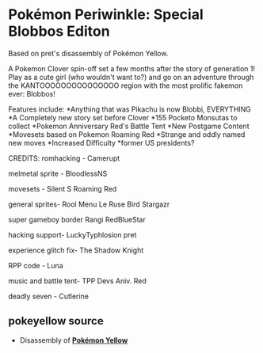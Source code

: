 # Pokémon Periwinkle: Special Blobbos Editon

Based on pret's disassembly of Pokémon Yellow.


A Pokemon Clover spin-off set a few months after the story of generation 1! Play as a cute girl (who wouldn't want to?) and go on an adventure through the KANTOOOOOOOOOOOOOOO region with the most prolific fakemon ever: Blobbos!

Features include:
*Anything that was Pikachu is now Blobbi, EVERYTHING
*A Completely new story set before Clover
*155 Pocketo Monsutas to collect
*Pokemon Anniversary Red's Battle Tent
*New Postgame Content
*Movesets based on Pokemon Roaming Red
*Strange and oddly named new moves
*Increased Difficulty
*former US presidents?

CREDITS:
romhacking -
Camerupt

melmetal sprite -
BloodlessNS

movesets -
Silent S
Roaming Red

general sprites-
Rool
Menu
Le Ruse Bird
Stargazr

super gameboy border
Rangi
RedBlueStar

hacking support-
LuckyTyphlosion
pret

experience glitch fix-
The Shadow Knight

RPP code -
Luna

music and battle tent-
TPP Devs
Aniv. Red

deadly seven -
Cutlerine


## pokeyellow source

* Disassembly of [**Pokémon Yellow**][pokeyellow]

[pokeyellow]: https://github.com/pret/pokeyellow

